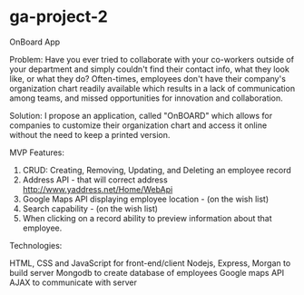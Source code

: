 # ga-project-2 

OnBoard App

Problem: Have you ever tried to collaborate with your co-workers outside of your department and simply couldn't find their contact info, what they look like, or what they do? Often-times, employees don't have their company's organization chart readily available which results in a lack of communication among teams, and missed opportunities for innovation and collaboration.

Solution: I propose an application, called "OnBOARD" which allows for companies to customize their organization chart and access it online without the need to keep a printed version.

MVP Features:
1. CRUD: Creating, Removing, Updating, and Deleting an employee record
2. Address API - that will correct address http://www.yaddress.net/Home/WebApi
2. Google Maps API displaying employee location - (on the wish list)
3. Search capability - (on the wish list)
4. When clicking on a record ability to preview information about that employee.

Technologies:

HTML, CSS and JavaScript for front-end/client
Nodejs, Express, Morgan to build server
Mongodb to create database of employees
Google maps API
AJAX to communicate with server

